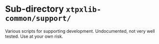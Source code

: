 # Sub-directory `xtpxlib-common/support/`

Various scripts for supporting development. Undocumented, not very well tested. Use at your own risk.
